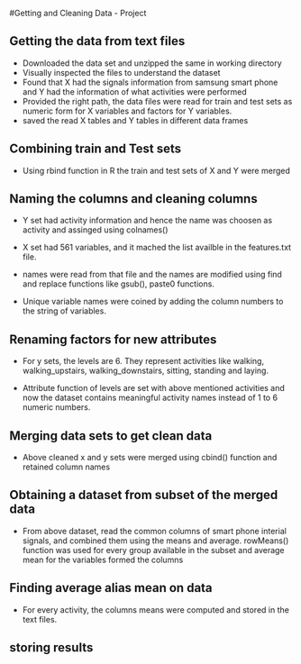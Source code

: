 #Getting and Cleaning Data - Project

## Getting the data from text files
* Downloaded the data set and unzipped the same in working directory
* Visually inspected the files to understand the dataset 
* Found that X had the signals information from samsung smart phone and Y had the
information of what activities were performed
* Provided the right path, the data files were read for train and test sets as numeric form for X variables and factors for Y variables.
* saved the read X tables and Y tables in different data frames

## Combining train and Test sets
* Using rbind function in R the train and test sets of X  and Y were merged


## Naming the columns and cleaning columns

* Y set had activity information and hence the name was choosen as activity and assinged using colnames()

* X set had 561 variables, and it mached the list availble in the features.txt file.
* names were read from that file and the names are modified using find and replace functions like gsub(), paste0 functions.

* Unique variable names were coined by adding the column numbers to the string of variables. 

## Renaming factors for new attributes

*  For y sets, the levels are 6. They represent activities like walking, walking_upstairs, walking_downstairs, sitting, standing and laying.

* Attribute function of levels are set with above mentioned activities and now the
dataset contains meaningful activity names instead of 1 to 6 numeric numbers.


## Merging data sets to get clean data

* Above cleaned x and y sets were merged using cbind() function and retained column names

## Obtaining a dataset from subset of the merged data

* From above dataset, read the common columns of smart phone interial signals, 
and combined them using the means and average. rowMeans() function was used for
every group available in the subset and average mean for the variables formed 
the columns

## Finding average alias mean on data

* For every activity, the columns means were computed and stored in the text files.


## storing results
